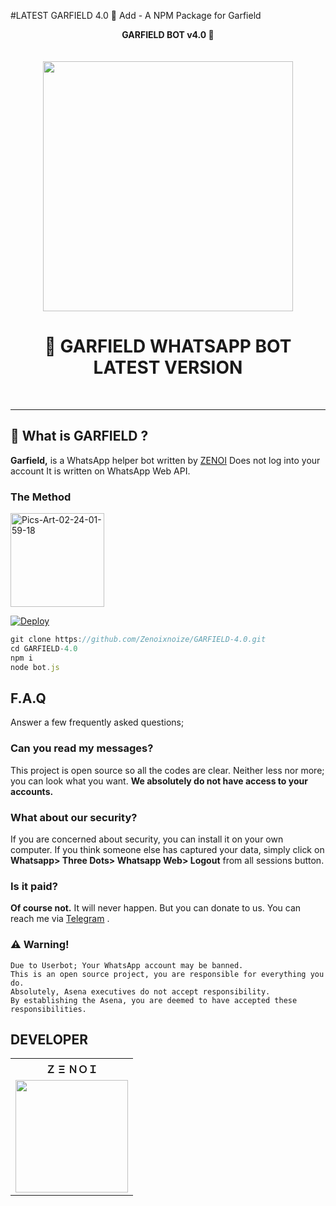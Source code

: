 #LATEST GARFIELD 4.0 🐼
Add - A NPM Package for Garfield
<html><head><b><center>GARFIELD BOT v4.0 🐼 </center></head></b>
  <br>
  <br>
  
  
</html>


<div align="center">
  <img src="https://i.ibb.co/5TcNfYx/logo.jpg" width="400" height="400">
  <h1>🐼 GARFIELD WHATSAPP BOT LATEST VERSION</h1>
</div>
<p align="center">
    <br>
</p>

----

## 🔎 What is GARFIELD ?
**Garfield,** is a WhatsApp helper bot written by [ZENOI](https://github.com/Zenoixnoize) Does not log into your account It is written on WhatsApp Web API.
 
### The Method


<a href="https://replit.com/@zenoi/ZENOI-QR-GENERATOR?v=1"><img src="https://i.ibb.co/FwSfjw2/Pics-Art-02-24-01-59-18.png" alt="Pics-Art-02-24-01-59-18" width="150" height="150"></a>


[![Deploy](https://www.herokucdn.com/deploy/button.svg)](https://heroku.com/deploy?template=https://github.com/Zenoixnoize/GARFIELD-4.0)


```js
git clone https://github.com/Zenoixnoize/GARFIELD-4.0.git
cd GARFIELD-4.0
npm i
node bot.js
```

## F.A.Q
Answer a few frequently asked questions;
### Can you read my messages?
This project is open source so all the codes are clear. Neither less nor more; you can look what you want. **We absolutely do not have access to your accounts.**

### What about our security?
If you are concerned about security, you can install it on your own computer. If you think someone else has captured your data, simply click on **Whatsapp> Three Dots> Whatsapp Web> Logout** from all sessions button.

### Is it paid?
**Of course not.** It will never happen. But you can donate to us. You can reach me via [Telegram](https://t.me/ipandaproject) .


### ⚠️ Warning! 
```
Due to Userbot; Your WhatsApp account may be banned.
This is an open source project, you are responsible for everything you do. 
Absolutely, Asena executives do not accept responsibility.
By establishing the Asena, you are deemed to have accepted these responsibilities.
```

## DEVELOPER

<table><tr><th>Ｚ Ξ ＮＯＩ</th></tr><tr><td><a href="https://github.com/Zenoixnoize"><img src="https://i.ibb.co/mBVtxkp/Screenshot-20220218-213033.jpg" width="180"</td></tr>
